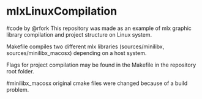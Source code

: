 # mlxLinuxCompilation
#code by @rfork 
This repository was made as an example of  mlx graphic library compilation and project structure on Linux system.

Makefile compiles two different mlx libraries (sources/minilibx, sources/minilibx_macosx) depending on a host system.

Flags for project compilation may be found in the Makefile in the repository root folder.

#minilibx_macosx original cmake files were changed because of a build problem.
